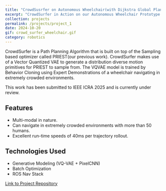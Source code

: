 ```yaml
---
title: "CrowdSusrfer on Autonomous Wheelchair(with Dijkstra Global Plan)"
excerpt: "CrowdSurfer in Action on our Autonomous Wheelchair Prototype with Dijkstra Global Plan"
collection: projects
permalink: /projects/project_1
date: 2024-10-20
gif: crowd_surfer_wheelchair.gif
category: robotics
---
```


CrowdSurfer is a Path Planning Algorithm that is built on top of the Sampling based optimizer called PRIEST(our previous work). CrowdSurfer makes use of a Vector Quantized VAE to generate a distribution diverse motion primitives for PRIEST to sample from. The VQVAE model is trained by Behavior Cloning using Expert Demonstrations of a wheelchair navigating in extremely crowded environments. 

This work has been submitted to IEEE ICRA 2025 and is currently under review.
## Features

- Multi-modal in nature.
- Can navigate in extremely crowded environments with more than 50 humans.
- Excellent run-time speeds of 40ms per trajectory rollout.

## Technologies Used

- Generative Modeling (VQ-VAE + PixelCNN)
- Batch Optimization
- ROS Nav Stack

[Link to Project Repository](https://github.com/yourusername/project-repo)